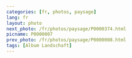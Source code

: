 ```yaml
---
categories: [fr, photos, paysage]
lang: fr
layout: photo
next_photo: /fr/photos/paysage/P0000374.html
picname: P0000007
prev_photo: /fr/photos/paysage/P0000008.html
tags: [Album Landschaft]
---
```

